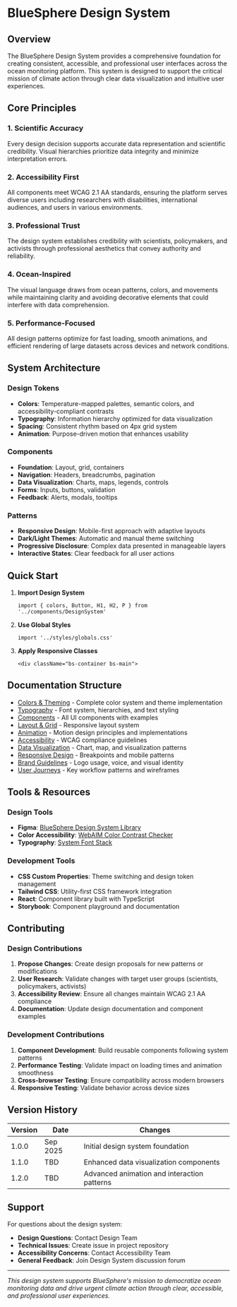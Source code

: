 # BlueSphere Design System

## Overview

The BlueSphere Design System provides a comprehensive foundation for creating consistent, accessible, and professional user interfaces across the ocean monitoring platform. This system is designed to support the critical mission of climate action through clear data visualization and intuitive user experiences.

## Core Principles

### 1. **Scientific Accuracy**
Every design decision supports accurate data representation and scientific credibility. Visual hierarchies prioritize data integrity and minimize interpretation errors.

### 2. **Accessibility First** 
All components meet WCAG 2.1 AA standards, ensuring the platform serves diverse users including researchers with disabilities, international audiences, and users in various environments.

### 3. **Professional Trust**
The design system establishes credibility with scientists, policymakers, and activists through professional aesthetics that convey authority and reliability.

### 4. **Ocean-Inspired**
The visual language draws from ocean patterns, colors, and movements while maintaining clarity and avoiding decorative elements that could interfere with data comprehension.

### 5. **Performance-Focused**
All design patterns optimize for fast loading, smooth animations, and efficient rendering of large datasets across devices and network conditions.

## System Architecture

### Design Tokens
- **Colors**: Temperature-mapped palettes, semantic colors, and accessibility-compliant contrasts
- **Typography**: Information hierarchy optimized for data visualization
- **Spacing**: Consistent rhythm based on 4px grid system
- **Animation**: Purpose-driven motion that enhances usability

### Components
- **Foundation**: Layout, grid, containers
- **Navigation**: Headers, breadcrumbs, pagination
- **Data Visualization**: Charts, maps, legends, controls
- **Forms**: Inputs, buttons, validation
- **Feedback**: Alerts, modals, tooltips

### Patterns
- **Responsive Design**: Mobile-first approach with adaptive layouts
- **Dark/Light Themes**: Automatic and manual theme switching
- **Progressive Disclosure**: Complex data presented in manageable layers
- **Interactive States**: Clear feedback for all user actions

## Quick Start

1. **Import Design System**
   ```tsx
   import { colors, Button, H1, H2, P } from '../components/DesignSystem'
   ```

2. **Use Global Styles**
   ```tsx
   import '../styles/globals.css'
   ```

3. **Apply Responsive Classes**
   ```tsx
   <div className="bs-container bs-main">
   ```

## Documentation Structure

- [Colors & Theming](./colors.md) - Complete color system and theme implementation
- [Typography](./typography.md) - Font system, hierarchies, and text styling
- [Components](./components.md) - All UI components with examples
- [Layout & Grid](./layout.md) - Responsive layout system
- [Animation](./animation.md) - Motion design principles and implementations
- [Accessibility](./accessibility.md) - WCAG compliance guidelines
- [Data Visualization](./data-viz.md) - Chart, map, and visualization patterns
- [Responsive Design](./responsive.md) - Breakpoints and mobile patterns
- [Brand Guidelines](./brand.md) - Logo usage, voice, and visual identity
- [User Journeys](./user-journeys.md) - Key workflow patterns and wireframes

## Tools & Resources

### Design Tools
- **Figma**: [BlueSphere Design System Library](https://figma.com/bluesphere-design)
- **Color Accessibility**: [WebAIM Color Contrast Checker](https://webaim.org/resources/contrastchecker/)
- **Typography**: [System Font Stack](https://systemfontstack.com/)

### Development Tools
- **CSS Custom Properties**: Theme switching and design token management
- **Tailwind CSS**: Utility-first CSS framework integration
- **React**: Component library built with TypeScript
- **Storybook**: Component playground and documentation

## Contributing

### Design Contributions
1. **Propose Changes**: Create design proposals for new patterns or modifications
2. **User Research**: Validate changes with target user groups (scientists, policymakers, activists)
3. **Accessibility Review**: Ensure all changes maintain WCAG 2.1 AA compliance
4. **Documentation**: Update design documentation and component examples

### Development Contributions
1. **Component Development**: Build reusable components following system patterns
2. **Performance Testing**: Validate impact on loading times and animation smoothness
3. **Cross-browser Testing**: Ensure compatibility across modern browsers
4. **Responsive Testing**: Validate behavior across device sizes

## Version History

| Version | Date | Changes |
|---------|------|---------|
| 1.0.0   | Sep 2025 | Initial design system foundation |
| 1.1.0   | TBD | Enhanced data visualization components |
| 1.2.0   | TBD | Advanced animation and interaction patterns |

## Support

For questions about the design system:
- **Design Questions**: Contact Design Team
- **Technical Issues**: Create issue in project repository
- **Accessibility Concerns**: Contact Accessibility Team
- **General Feedback**: Join Design System discussion forum

---

*This design system supports BlueSphere's mission to democratize ocean monitoring data and drive urgent climate action through clear, accessible, and professional user experiences.*